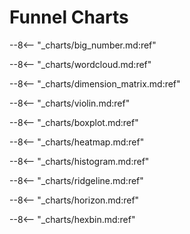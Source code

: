 # Funnel Charts

--8<-- "_charts/big_number.md:ref"

--8<-- "_charts/wordcloud.md:ref"

--8<-- "_charts/dimension_matrix.md:ref"

--8<-- "_charts/violin.md:ref"

--8<-- "_charts/boxplot.md:ref"

--8<-- "_charts/heatmap.md:ref"

--8<-- "_charts/histogram.md:ref"

--8<-- "_charts/ridgeline.md:ref"

--8<-- "_charts/horizon.md:ref"

--8<-- "_charts/hexbin.md:ref"